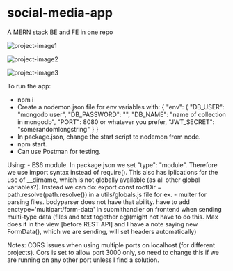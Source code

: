 # social-media-app
A MERN stack BE and FE in one repo

![project-image1](https://user-images.githubusercontent.com/60953822/172692414-d6214bba-74bb-40d9-a5e8-81ab8719fa4a.jpg)

![project-image2](https://user-images.githubusercontent.com/60953822/172692409-71ac59df-071a-41a0-b6dd-7d4dfba733bf.jpg)

![project-image3](https://user-images.githubusercontent.com/60953822/172690728-af434ae9-f231-4c23-b300-e4659d859324.jpg)



To run the app:

- npm i
- Create a nodemon.json file for env variables with:
{
  "env": {
    "DB_USER": "mongodb user",
    "DB_PASSWORD": "",
    "DB_NAME": "name of collection in mongodb",
    "PORT": 8080 or whatever you prefer,
    "JWT_SECRET": "somerandomlongstring"
  }
}
- In package.json, change the start script to nodemon from node.
- npm start.
- Can use Postman for testing.


Using:
    - ES6 module. In package.json we set "type": "module". Therefore we use import syntax instead of require(). This also has iplications for the use of __dirname, which is not globally available (as all other global variables?). Instead we can do:
        export const rootDir = path.resolve(path.resolve()) in a utils/globals.js file for ex. 
    - multer for parsing files. bodyparser does not have that ability. have to add enctype='multipart/form-data' in submithandler on frontend when sending multi-type data (files and text together eg)(might not have to do this. Max does it in the view [before REST API] and I have a note saying new FormData(), which we are sending, will set headers automatically)
        

  Notes:
    CORS issues when using multiple ports on localhost (for different projects). Cors is set to allow port 3000 only, so need to change this if we are running on any other port unless I find a solution.
